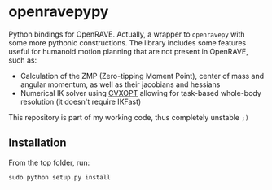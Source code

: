 # openravepypy

Python bindings for OpenRAVE. Actually, a wrapper to `openravepy` with some
more pythonic constructions. The library includes some features useful for
humanoid motion planning that are not present in OpenRAVE, such as:

- Calculation of the ZMP (Zero-tipping Moment Point), center of mass and
  angular momentum, as well as their jacobians and hessians
- Numerical IK solver using [CVXOPT](http://cvxopt.org/index.html)
  allowing for task-based whole-body resolution (it doesn't require IKFast)

This repository is part of my working code, thus completely unstable `;)`

## Installation

From the top folder, run:

```
sudo python setup.py install
```
